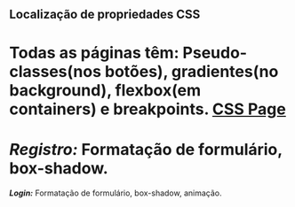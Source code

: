 ## Localização de propriedades CSS


Todas as páginas têm: Pseudo-classes(nos botões), gradientes(no background), flexbox(em containers) e breakpoints.
[CSS Page](https://github.com/davMac606/RPIC2/blob/main/stylesheet.css)
=======
***Registro:***
Formatação de formulário, box-shadow.
=======
***Login:***
Formatação de formulário, box-shadow, animação.